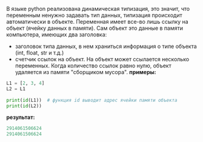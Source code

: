 В языке python реализована динамическая типизация, это значит, что переменным ненужно задавать тип данных, типизация происходит автоматически в объекте. Переменная имеет все-во лишь ссылку на объект (ячейку данных в памяти). Сам объект это данные в памяти компьютера, имеющих два заголовка:
- заголовок типа данных, в нем храниться информация о типе объекта (int, float, str и т.д.)
- счетчик ссылок на объект. На объект может ссылается несколько переменных. Когда количество ссылок равно нулю, объект удаляется из памяти "сборщиком мусора".
**примеры:**
```python
L1 = [2, 3, 4]  
L2 = L1  
  
print(id(L1))  # функция id выводит адрес ячейки памяти объекта
print(id(L2))
```
**результат:**
```python
2914061506624
2914061506624
```